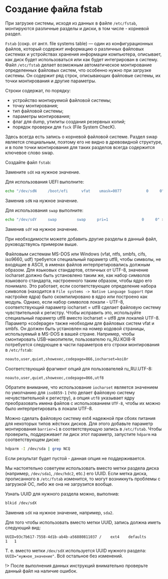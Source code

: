 # Создание файла fstab

При загрузке системы, исходя из данных в файле `/etc/fstab`, монтируются различные разделы и диски, в том числе - корневой раздел.

`Fstab` (сокр. от англ. file systems table) — один из конфигурационных файлов, который содержит информацию о различных файловых системах и устройствах хранения информации компьютера, описывает, как диск будет использоваться или как будет интегрирован в систему. Файл `/etc/fstab` делает возможным автоматическое монтирование определенных файловых систем, что особенно нужно при загрузке системы. Он содержит ряд строк, описывающих файловые системы, их точки монтирования и другие параметры.

Строки содержат, по порядку:

- устройство монтируемой файловой системы;
- точку монтирования;
- тип файловой системы;
- параметры монтирования;
- флаг для dump, утилиты создания резервных копий;
- порядок проверки для `fsck` (File System ChecK).

Здесь всегда есть запись о корневой файловой системе. Раздел swap является специальным, поэтому его не видно в древовидной структуре, и в поле точки монтирования для таких разделов всегда содержится ключевое слово swap.

Создайте файл `fstab`:

<common-script :name="'fstab'"></common-script>

Замените `sdX` на нужное значение.

Для использования UEFI выполните:

```bash
echo "/dev/sdN     /boot/efi      vfat    umask=0077           0     0" >> /etc/fstab
```

Заменив `sdN` на нужное значение.

Для использования `swap` выполните:

```bash
echo "/dev/sdY     swap         swap     pri=1               0     0" >> /etc/fstab
```

Заменив `sdY` на нужное значение.

При необходимости можете добавить другие разделы в данный файл, руководствуясь примером выше.

Файловым системам MS-DOS или Windows (vfat, ntfs, smbfs, cifs, iso9660, udf) требуется специальный параметр utf8, чтобы символы, не входящие в ASCII, в именах файлов интерпретировались должным образом. Для языковых стандартов, отличных от UTF-8, значение iocharset должно быть установлено таким же, как набор символов языкового стандарта, настроенного таким образом, чтобы ядро его понимало. Это работает, если соответствующее определение набора символов (находится в `File systems -> Native Language Support` при настройке ядра) было скомпилировано в ядро или построено как модуль. Однако, если набор символов локали - UTF-8, соответствующий параметр iocharset = utf8 сделает файловую систему чувствительной к регистру. Чтобы исправить это, используйте специальный параметр utf8 вместо iocharset = utf8 для локалей UTF-8. Параметр «codepage» также необходим для файловых систем vfat и smbfs. Он должен быть установлен на номер кодовой страницы, используемый в MS-DOS в вашей стране. Например, чтобы смонтировать USB-накопители, пользователю ru_RU.KOI8-R потребуется следующее в части параметров его строки монтирования в `/etc/fstab`:

```bash
noauto,user,quiet,showexec,codepage=866,iocharset=koi8r
```

Соответствующий фрагмент опций для пользователей ru_RU.UTF-8:

```bash
noauto,user,quiet,showexec,codepage=866,utf8
```

Обратите внимание, что использование `iocharset` является значением по умолчанию для `iso8859-1` (что делает файловую систему нечувствительной к регистру), а опция `utf8` указывает ядру преобразовать имена файлов с использованием `UTF-8`, чтобы их можно было интерпретировать в локали UTF-8.

Можно сделать файловую систему ext4 надежной при сбоях питания для некоторых типов жёстких дисков. Для этого добавьте параметр монтирования `barrier=1` в соответствующую запись в `/etc/fstab`. Чтобы проверить, поддерживает ли диск этот параметр, запустите `hdparm` на соответствующем диске:

```bash
hdparm -I /dev/sda | grep NCQ
```

Если результат будет пустой - данная опция не поддерживается.

Мы настоятельно советуем использовать вместо метки раздела диска (например, `/dev/sda1`, `/dev/hdc2`, etc.) его UUID. Если метка диска, прописанного в `/etc/fstab` изменится, то могут возникнуть проблемы с загрузкой ОС, либо же она не загрузится вообще.

Узнать UUID для нужного раздела можно, выполнив:

```bash
blkid /dev/sdX
```

Заменив `sdX` на нужное значение, например, `sda2`.

Для того чтобы использовать вместо метки UUID, запись должна иметь следующий вид:

```
UUID=93c7b617-7558-4d1b-ab4b-a56880811037 /    ext4    defaults        1   1
```

Т. е. вместо метки `/dev/sdX` используется UUID нужного раздела: `UUID="нужное_значение"`. Всё остальное без изменений.

!> После выполнения данных инструкций внимательно проверьте данный файл на наличие ошибок.

<script>
	new Vue({ el: '#main' })
</script>
